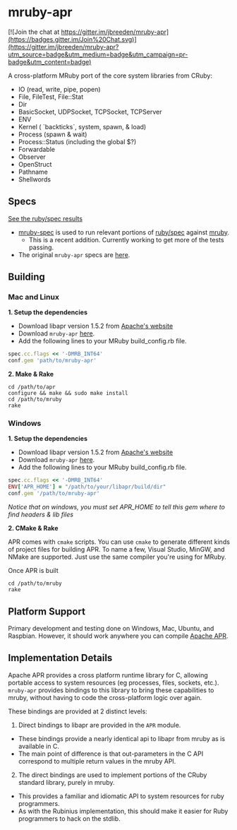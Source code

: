 mruby-apr
=========

[![Join the chat at https://gitter.im/jbreeden/mruby-apr](https://badges.gitter.im/Join%20Chat.svg)](https://gitter.im/jbreeden/mruby-apr?utm_source=badge&utm_medium=badge&utm_campaign=pr-badge&utm_content=badge)

A cross-platform MRuby port of the core system libraries from CRuby:

- IO (read, write, pipe, popen)
- File, FileTest, File::Stat
- Dir
- BasicSocket, UDPSocket, TCPSocket, TCPServer
- ENV
- Kernel ( \`backticks\`, system, spawn, & load)
- Process (spawn & wait)
- Process::Status (including the global $?)
- Forwardable
- Observer
- OpenStruct
- Pathname
- Shellwords

Specs
-----

[See the ruby/spec results](https://googledrive.com/host/0B0NNQZ6fVYyiZHlPNTk1dDA5YVE)

- [mruby-spec](https://github.com/jbreeden/mruby-spec) is used to run relevant portions of [ruby/spec](https://github.com/ruby/spec)
  against [mruby](https://github.com/mruby/mruby).
  + This is a recent addition. Currently working to get more of the tests passing.
- The original `mruby-apr` specs are [here](./specs).

Building
--------

### Mac and Linux

**1. Setup the dependencies**
- Download libapr version 1.5.2 from [Apache's website](https://apr.apache.org/download.cgi)
- Download `mruby-apr` [here](https://github.com/jbreeden/mruby-apr).
- Add the following lines to your MRuby build_config.rb file.
```Ruby
spec.cc.flags << '-DMRB_INT64'
conf.gem 'path/to/mruby-apr'
```
**2. Make & Rake**
```
cd /path/to/apr
configure && make && sudo make install
cd /path/to/mruby
rake
```

### Windows

**1. Setup the dependencies**
- Download libapr version 1.5.2 from [Apache's website](https://apr.apache.org/download.cgi)
- Download `mruby-apr` [here](https://github.com/jbreeden/mruby-apr).
- Add the following lines to your MRuby build_config.rb file.
```Ruby
spec.cc.flags << '-DMRB_INT64'
ENV['APR_HOME'] = "/path/to/your/libapr/build/dir"
conf.gem '/path/to/mruby-apr'
```
*Notice that on windows, you must set APR_HOME to tell this gem where to find headers & lib files*

**2. CMake & Rake**

APR comes with `cmake` scripts. You can use `cmake` to generate different kinds of project files for building APR.
To name a few, Visual Studio, MinGW, and NMake are supported. Just use the same compiler you're using for MRuby.

Once APR is built

```
cd /path/to/mruby
rake
```

Platform Support
----------------

Primary development and testing done on Windows, Mac, Ubuntu, and Raspbian. However, it should work anywhere you can compile [Apache APR](https://apr.apache.org).

Implementation Details
----------------------

Apache APR provides a cross platform runtime library for C, allowing portable access to system resources
(eg processes, files, sockets, etc.). `mruby-apr` provides bindings to this library to bring these capabilities
to mruby, without having to code the cross-platform logic over again.

These bindings are provided at 2 distinct levels:

1. Direct bindings to libapr are provided in the `APR` module.
  + These bindings provide a nearly identical api to libapr from mruby as is available in C.
  + The main point of difference is that out-parameters in the C API correspond to multiple return values in the mruby API.
2. The direct bindings are used to implement portions of the CRuby standard library, purely in mruby.
  + This provides a familiar and idiomatic API to system resources for ruby programmers.
  + As with the Rubinius implementation, this should make it easier for Ruby programmers to hack on the stdlib.
